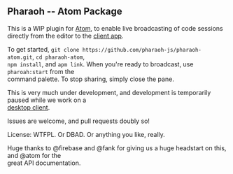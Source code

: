 ## Pharaoh -- Atom Package

This is a WIP plugin for [Atom](http://atom.io), to enable live broadcasting of code sessions  
directly from the editor to the [client app](https://github.com/pharaoh-js/pharaoh).

To get started, `git clone https://github.com/pharaoh-js/pharaoh-atom.git`, `cd pharaoh-atom`,  
`npm install`, and `apm link`. When you're ready to broadcast, use `pharoah:start` from the  
command palette. To stop sharing, simply close the pane.

This is very much under development, and development is temporarily paused while we work on a  
[desktop client](https://github.com/pharaoh-js/Pharaoh/tree/electron).

Issues are welcome, and pull requests doubly so!

License: WTFPL. Or DBAD. Or anything you like, really.

Huge thanks to @firebase and @fank for giving us a huge headstart on this, and @atom for the  
great API documentation.


